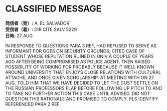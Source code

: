 # CLASSIFIED MESSAGE

**発信者（発）:** A. EL SALVADOR  
**受信者（着）:** DIR CITE SALV 5229  
**日時:** 27 AUG  

IN RESPONSE TO QUESTIONS PARA 3 REF, HAD REFUSED TO SERVE AS INFORMANT FOR GOES ON SECURITY GROUNDS; CITED CASE OF STUDENT WHOSE REPUTATION RUINED IN UNIV A COUPLE OF YEARS AGO AFTER BEING COMPROMISED AS POLICE AGENT. THEN RAISED POSSIBILITY OF WORKING FOR PROBABLY BECAUSE IT WELL KNOWN AROUND UNIVERSITY THAT ENJOYS CLOSE RELATIONS WITH CULTURAL ATTACHE, AND ONCE GIVEN SCHOLARSHIP. AT MEETING WITH ON 27 AUG, TOLD HIM THAT WE HAVE DECIDED TO LET THE DUST SETTLE ON THE RUSSIAN PROFESSORS FLAP BEFORE FOLLOWING UP PITCH TO AND TO TAKE NO FURTHER ACTION THIS CASE UNTIL ADVISED. DID NOT QUESTION THIS RATIONALE AND PROMISED TO COMPLY. PLS IDENTIFY REFERENCED PARA 2 REF.